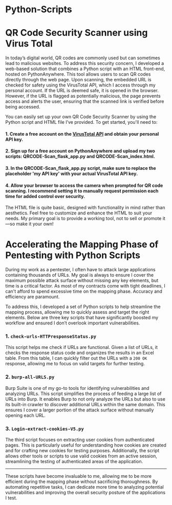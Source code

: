 # Python-Scripts

# QR Code Security Scanner using Virus Total

In today’s digital world, QR codes are commonly used but can sometimes lead to malicious websites. To address this security concern, I developed a web-based solution that combines a Python script with an HTML front-end, hosted on PythonAnywhere. This tool allows users to scan QR codes directly through the web page. Upon scanning, the embedded URL is checked for safety using the VirusTotal API, which I access through my personal account. If the URL is deemed safe, it is opened in the browser. However, if the URL is flagged as potentially malicious, the page prevents access and alerts the user, ensuring that the scanned link is verified before being accessed.

You can easily set up your own QR Code Security Scanner by using the Python script and HTML file I’ve provided. To get started, you'll need to:

#### 1. Create a free account on the <a href="https://www.virustotal.com/gui/sign-in">VirusTotal API<a/> and obtain your personal API key.

#### 2. Sign up for a free account on PythonAnywhere and upload my two scripts: QRCODE-Scan_flask_app.py and QRCODE-Scan_index.html.

#### 3. In the QRCODE-Scan_flask_app.py script, make sure to replace the placeholder 'my API key' with your actual VirusTotal API key.

#### 4. Allow your browser to access the camera when prompted for QR code scanning. I recommend setting it to manually request permission each time for added control over security.

The HTML file is quite basic, designed with functionality in mind rather than aesthetics. Feel free to customize and enhance the HTML to suit your needs. My primary goal is to provide a working tool, not to sell or promote it—so make it your own!




# Accelerating the Mapping Phase of Pentesting with Python Scripts

During my work as a pentester, I often have to attack large applications containing thousands of URLs. My goal is always to ensure I cover the maximum possible attack surface without missing any key elements, but time is a critical factor. As most of my contracts come with tight deadlines, I can't afford to spend excessive time on the mapping phase. Accuracy and efficiency are paramount.

To address this, I developed a set of Python scripts to help streamline the mapping process, allowing me to quickly assess and target the right elements. Below are three key scripts that have significantly boosted my workflow and ensured I don’t overlook important vulnerabilities.

### 1. `check-urls-HTTPresponseStatus.py`

This script helps me check if URLs are functional. Given a list of URLs, it checks the response status code and organizes the results in an Excel table. From this table, I can quickly filter out the URLs with a `200 OK` response, allowing me to focus on valid targets for further testing.

### 2. `burp-all-URLS.py`

Burp Suite is one of my go-to tools for identifying vulnerabilities and analyzing URLs. This script simplifies the process of feeding a large list of URLs into Burp. It enables Burp to not only analyze the URLs but also to use its built-in crawler to discover additional URLs within the same domain. This ensures I cover a larger portion of the attack surface without manually opening each URL.

### 3. `Login-extract-cookies-V5.py`

The third script focuses on extracting user cookies from authenticated pages. This is particularly useful for understanding how cookies are created and for crafting new cookies for testing purposes. Additionally, the script allows other tools or scripts to use valid cookies from an active session, streamlining the testing of authenticated areas of the application.

---

These scripts have become invaluable to me, allowing me to be more efficient during the mapping phase without sacrificing thoroughness. By automating repetitive tasks, I can dedicate more time to analyzing potential vulnerabilities and improving the overall security posture of the applications I test.
